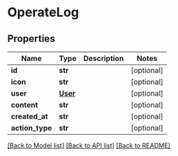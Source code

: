 # OperateLog

## Properties
Name | Type | Description | Notes
------------ | ------------- | ------------- | -------------
**id** | **str** |  | [optional] 
**icon** | **str** |  | [optional] 
**user** | [**User**](User.md) |  | [optional] 
**content** | **str** |  | [optional] 
**created_at** | **str** |  | [optional] 
**action_type** | **str** |  | [optional] 

[[Back to Model list]](../README.md#documentation-for-models) [[Back to API list]](../README.md#documentation-for-api-endpoints) [[Back to README]](../README.md)


